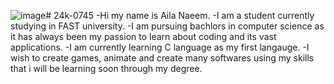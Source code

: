 ![image](https://github.com/user-attachments/assets/f047b527-237e-4594-a224-8b509e205166)# 24k-0745
-Hi my name is Aila Naeem.
-I am a student currently studying in FAST university.
-I am pursuing bachlors in computer science as it has always been my passion to learn about coding and its vast applications.
-I am currently learning C language as my first langauge.
-I wish to create games, animate and create many softwares using my skills that i will be learning soon through my degree.
